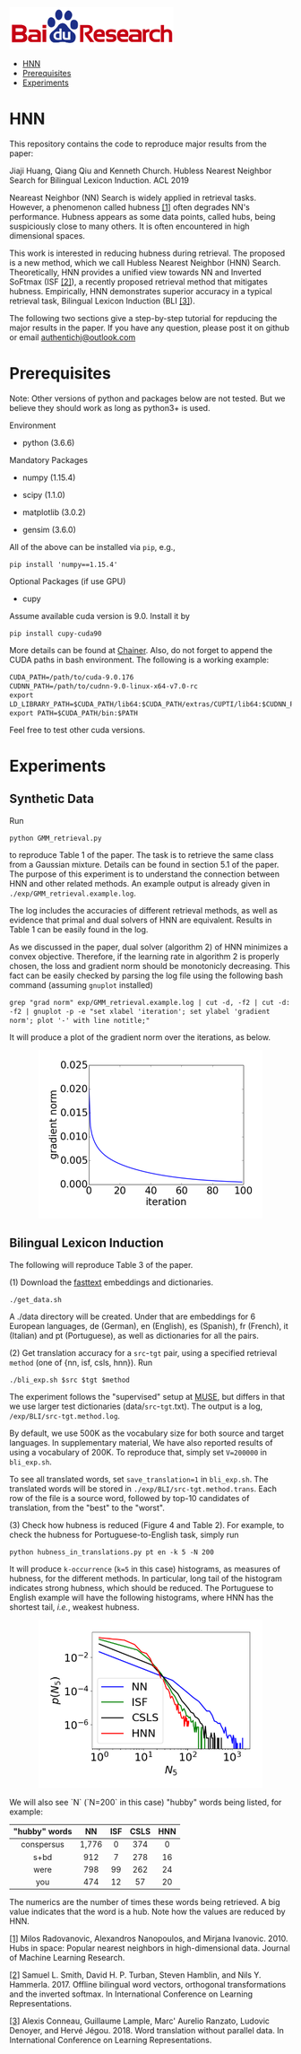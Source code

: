 ![Baidu Logo](/doc/baidu-research-logo-small.png)

- [HNN](#HNN)
- [Prerequisites](#Prerequisites)
- [Experiments](#Experiments)

# HNN
This repository contains the code to reproduce major results from the paper:

Jiaji Huang, Qiang Qiu and Kenneth Church. Hubless Nearest Neighbor Search for Bilingual Lexicon Induction. ACL 2019

Neareast Neighbor (NN) Search is widely applied in retrieval tasks. However, a phenomenon called hubness [[1]](http://www.jmlr.org/papers/volume11/radovanovic10a/radovanovic10a.pdf) often degrades NN's performance.
Hubness appears as some data points, called hubs, being suspiciously close to many others. It is often encountered in high dimensional spaces.

This work is interested in reducing hubness during retrieval. The proposed is a new method, which we call Hubless Nearest Neighbor (HNN) Search.
Theoretically, HNN provides a unified view towards NN and Inverted SoFtmax (ISF [[2]](https://arxiv.org/pdf/1702.03859.pdf)), a recently proposed retrieval method that mitigates hubness.
Empirically, HNN demonstrates superior accuracy in a typical retrieval task, Bilingual Lexicon Induction (BLI [[3]](https://arxiv.org/pdf/1710.04087.pdf)).

The following two sections give a step-by-step tutorial for repducing the major results in the paper. If you have any question, please post it on github or email authentichj@outlook.com

# Prerequisites
Note: Other versions of python and packages below are not tested. But we believe they should work as long as python3+ is used.

Environment
* python (3.6.6)

Mandatory Packages
* numpy (1.15.4)

* scipy (1.1.0)

* matplotlib (3.0.2)

* gensim (3.6.0)

All of the above can be installed via `pip`, e.g.,
```
pip install 'numpy==1.15.4'
```

Optional Packages (if use GPU)
* cupy

Assume available cuda version is 9.0. Install it by
```
pip install cupy-cuda90
```
More details can be found at [Chainer](https://cupy.chainer.org/). Also, do not forget to append the CUDA paths in bash environment. The following is a working example:
```
CUDA_PATH=/path/to/cuda-9.0.176
CUDNN_PATH=/path/to/cudnn-9.0-linux-x64-v7.0-rc
export LD_LIBRARY_PATH=$CUDA_PATH/lib64:$CUDA_PATH/extras/CUPTI/lib64:$CUDNN_PATH/lib64:$LD_LIBRARY_PATH
export PATH=$CUDA_PATH/bin:$PATH
```
Feel free to test other cuda versions.

# Experiments
## Synthetic Data
Run
```
python GMM_retrieval.py
```
to reproduce Table 1 of the paper. The task is to retrieve the same class from a Gaussian mixture. Details can be found in section 5.1 of the paper. The purpose of this experiment is to understand the connection between HNN and other related methods. An example output is already given in `./exp/GMM_retrieval.example.log`.

The log includes the accuracies of different retrieval methods, as well as evidence that primal and dual solvers of HNN are equivalent. Results in Table 1 can be easily found in the log.

As we discussed in the paper, dual solver (algorithm 2) of HNN minimizes a convex objective. Therefore, if the learning rate in algorithm 2 is properly chosen, the loss and gradient norm should be monotonicly decreasing. This fact can be easily checked by parsing the log file using the following bash command (assuming `gnuplot` installed)
```
grep "grad norm" exp/GMM_retrieval.example.log | cut -d, -f2 | cut -d: -f2 | gnuplot -p -e "set xlabel 'iteration'; set ylabel 'gradient norm'; plot '-' with line notitle;"
```
It will produce a plot of the gradient norm over the iterations, as below.
<p align="center">
    <img src="doc/gradient_norm.png" width="400">
</p>

## Bilingual Lexicon Induction
The following will reproduce Table 3 of the paper.

(1) Download the [fasttext](https://fasttext.cc/docs/en/pretrained-vectors.html) embeddings and dictionaries.
```
./get_data.sh
```
A ./data directory will be created. Under that are embeddings for 6 European languages, de (German), en (English), es (Spanish), fr (French), it (Italian) and pt (Portuguese), as well as dictionaries for all the pairs.

(2) Get translation accuracy for a `src`-`tgt` pair, using a specified retrieval `method` (one of {nn, isf, csls, hnn}). Run
```
./bli_exp.sh $src $tgt $method
```
The experiment follows the "supervised" setup at [MUSE](https://github.com/facebookresearch/MUSE), but differs in that we use larger test dictionaries (data/`src`-`tgt`.txt). The output is a log, `/exp/BLI/src-tgt.method.log`. 

By default, we use 500K as the vocabulary size for both source and target languages. In supplementary material, We have also reported results of using a vocabulary of 200K. To reproduce that, simply set `V=200000` in `bli_exp.sh`.

To see all translated words, set `save_translation=1` in `bli_exp.sh`. The translated words will be stored in `./exp/BLI/src-tgt.method.trans`. Each row of the file is a source word, followed by top-10 candidates of translation, from the "best" to the "worst".

(3) Check how hubness is reduced (Figure 4 and Table 2). For example, to check the hubness for Portuguese-to-English task, simply run
```
python hubness_in_translations.py pt en -k 5 -N 200
```
It will produce `k-occurrence` (`k=5` in this case) histograms, as measures of hubness, for the different methods. In particular, long tail of the histogram indicates strong hubness, which should be reduced. The Portuguese to English example will have the following histograms, where HNN has the shortest tail, *i.e.*, weakest hubness.
<p align="center">
    <img src="doc/pt-en.k_occur.png" width="400">
</p>
We will also see `N` (`N=200` in this case) "hubby" words being listed, for example:

| "hubby" words |   NN  | ISF | CSLS | HNN |
|:-------------:|:-----:|:---:|:----:|:---:|
|   conspersus  | 1,776 |   0 |  374 |   0 |
|      s+bd     |   912 |   7 |  278 |  16 |
|      were     |   798 |  99 |  262 |  24 |
|      you      |   474 |  12 |   57 |  20 |

The numerics are the number of times these words being retrieved. A big value indicates that the word is a hub. Note how the values are reduced by HNN.

[[1]](http://www.jmlr.org/papers/volume11/radovanovic10a/radovanovic10a.pdf) Milos Radovanovic, Alexandros Nanopoulos, and Mirjana Ivanovic. 2010. Hubs in space: Popular nearest neighbors in high-dimensional data. Journal of Machine Learning Research.

[[2]](https://arxiv.org/pdf/1702.03859.pdf) Samuel L. Smith, David H. P. Turban, Steven Hamblin, and Nils Y. Hammerla. 2017. Offline bilingual word vectors, orthogonal transformations and the inverted softmax. In International Conference on Learning Representations.

[[3]](https://arxiv.org/pdf/1710.04087.pdf) Alexis Conneau, Guillaume Lample, Marc' Aurelio Ranzato, Ludovic Denoyer, and Hervé Jégou. 2018. Word translation without parallel data. In International Conference on Learning Representations.
